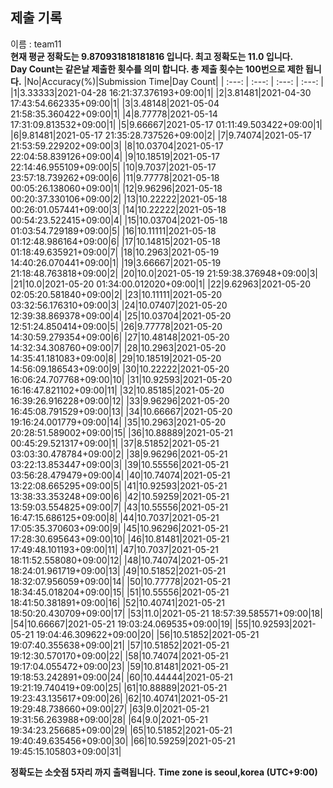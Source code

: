 


  
## 제출 기록  
이름 : team11  
**현재 평균 정확도는 9.870931818181816 입니다. 최고 정확도는 11.0 입니다.**  
**Day Count는 같은날 제출한 횟수를 의미 합니다. 총 제출 횟수는 100번으로 제한 됩니다.**
|No|Accuracy(%)|Submission Time|Day Count|
| :---: | :---: | :---: | :---: |
|1|3.33333|2021-04-28 16:21:37.376193+09:00|1|
|2|3.81481|2021-04-30 17:43:54.662335+09:00|1|
|3|3.48148|2021-05-04 21:58:35.360422+09:00|1|
|4|8.77778|2021-05-14 17:31:09.813532+09:00|1|
|5|9.66667|2021-05-17 01:11:49.503422+09:00|1|
|6|9.81481|2021-05-17 21:35:28.737526+09:00|2|
|7|9.74074|2021-05-17 21:53:59.229202+09:00|3|
|8|10.03704|2021-05-17 22:04:58.839126+09:00|4|
|9|10.18519|2021-05-17 22:14:46.955109+09:00|5|
|10|9.7037|2021-05-17 23:57:18.739262+09:00|6|
|11|9.77778|2021-05-18 00:05:26.138060+09:00|1|
|12|9.96296|2021-05-18 00:20:37.330106+09:00|2|
|13|10.22222|2021-05-18 00:26:01.057441+09:00|3|
|14|10.22222|2021-05-18 00:54:23.522415+09:00|4|
|15|10.03704|2021-05-18 01:03:54.729189+09:00|5|
|16|10.11111|2021-05-18 01:12:48.986164+09:00|6|
|17|10.14815|2021-05-18 01:18:49.635921+09:00|7|
|18|10.2963|2021-05-19 14:40:26.070441+09:00|1|
|19|3.66667|2021-05-19 21:18:48.763818+09:00|2|
|20|10.0|2021-05-19 21:59:38.376948+09:00|3|
|21|10.0|2021-05-20 01:34:00.012020+09:00|1|
|22|9.62963|2021-05-20 02:05:20.581840+09:00|2|
|23|10.11111|2021-05-20 03:32:56.176310+09:00|3|
|24|10.07407|2021-05-20 12:39:38.869378+09:00|4|
|25|10.03704|2021-05-20 12:51:24.850414+09:00|5|
|26|9.77778|2021-05-20 14:30:59.279354+09:00|6|
|27|10.48148|2021-05-20 14:32:34.308760+09:00|7|
|28|10.2963|2021-05-20 14:35:41.181083+09:00|8|
|29|10.18519|2021-05-20 14:56:09.186543+09:00|9|
|30|10.22222|2021-05-20 16:06:24.707768+09:00|10|
|31|10.92593|2021-05-20 16:16:47.821102+09:00|11|
|32|10.85185|2021-05-20 16:39:26.916228+09:00|12|
|33|9.96296|2021-05-20 16:45:08.791529+09:00|13|
|34|10.66667|2021-05-20 19:16:24.001779+09:00|14|
|35|10.2963|2021-05-20 20:28:51.589002+09:00|15|
|36|10.88889|2021-05-21 00:45:29.521317+09:00|1|
|37|8.51852|2021-05-21 03:03:30.478784+09:00|2|
|38|9.96296|2021-05-21 03:22:13.853447+09:00|3|
|39|10.55556|2021-05-21 03:56:28.479479+09:00|4|
|40|10.74074|2021-05-21 13:22:08.665295+09:00|5|
|41|10.92593|2021-05-21 13:38:33.353248+09:00|6|
|42|10.59259|2021-05-21 13:59:03.554825+09:00|7|
|43|10.55556|2021-05-21 16:47:15.686125+09:00|8|
|44|10.7037|2021-05-21 17:05:35.370603+09:00|9|
|45|10.96296|2021-05-21 17:28:30.695643+09:00|10|
|46|10.81481|2021-05-21 17:49:48.101193+09:00|11|
|47|10.7037|2021-05-21 18:11:52.558080+09:00|12|
|48|10.74074|2021-05-21 18:24:01.961719+09:00|13|
|49|10.51852|2021-05-21 18:32:07.956059+09:00|14|
|50|10.77778|2021-05-21 18:34:45.018204+09:00|15|
|51|10.55556|2021-05-21 18:41:50.381891+09:00|16|
|52|10.40741|2021-05-21 18:50:20.430709+09:00|17|
|53|11.0|2021-05-21 18:57:39.585571+09:00|18|
|54|10.66667|2021-05-21 19:03:24.069535+09:00|19|
|55|10.92593|2021-05-21 19:04:46.309622+09:00|20|
|56|10.51852|2021-05-21 19:07:40.355638+09:00|21|
|57|10.51852|2021-05-21 19:12:30.570170+09:00|22|
|58|10.74074|2021-05-21 19:17:04.055472+09:00|23|
|59|10.81481|2021-05-21 19:18:53.242891+09:00|24|
|60|10.44444|2021-05-21 19:21:19.740419+09:00|25|
|61|10.88889|2021-05-21 19:23:43.135617+09:00|26|
|62|10.40741|2021-05-21 19:29:48.738660+09:00|27|
|63|9.0|2021-05-21 19:31:56.263988+09:00|28|
|64|9.0|2021-05-21 19:34:23.256685+09:00|29|
|65|10.51852|2021-05-21 19:40:49.635456+09:00|30|
|66|10.59259|2021-05-21 19:45:15.105803+09:00|31|


**정확도는 소숫점 5자리 까지 출력됩니다.**
**Time zone is seoul,korea (UTC+9:00)**
